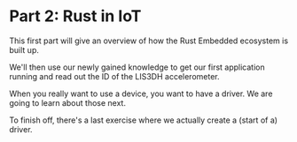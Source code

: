 
# Part 2: Rust in IoT

This first part will give an overview of how the Rust Embedded ecosystem is built up.

We'll then use our newly gained knowledge to get our first application running and read out the ID of the LIS3DH accelerometer.

When you really want to use a device, you want to have a driver. We are going to learn about those next.

To finish off, there's a last exercise where we actually create a (start of a) driver.

</div>
